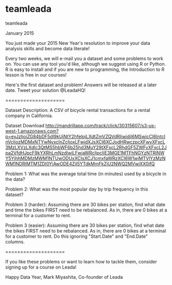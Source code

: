 # teamleada
teamleada

January 2015

You just made your 2015 New Year's resolution to improve your data analysis skills and become data literate!

Every two weeks, we will e-mail you a dataset and some problems to work on. You can use any tool you'd like, although we suggest using R or Python. R is easy to install and if you are new to programming, the Introduction to R lesson is free in our courses!

Here's the first dataset and problem! Answers will be released at a later date. Tweet your solution @LeadaHQ!

====================

Dataset Description: A CSV of bicycle rental transactions for a rental company in California.

Dataset Download
http://mandrillapp.com/track/click/30315607/s3-us-west-1.amazonaws.com?p=eyJzIjoiZG84bDF5dl9kUjNtY2hfelpjLXdtZmVZQVdRIiwidiI6MSwicCI6IntcInVcIjozMDMxNTYwNyxcInZcIjoxLFwidXJsXCI6XCJodHRwczpcXFwvXFxcL3MzLXVzLXdlc3QtMS5hbWF6b25hd3MuY29tXFxcL2RhdGF5ZWFyXFxcL2Jpa2VfdHJpcF9kYXRhLmNzdlwiLFwiaWRcIjpcIjE3MGE1MTFhNGYzNTRlNWY5YjhhMDMzMWM1NTUwODUxXCIsXCJ1cmxfaWRzXCI6W1wiMTVlYzMzNWM1NDRlMTM1ZDI0YjAwODE4ZjI5YTdkMmFkZjU2NWQ2MVwiXX0ifQ

Problem 1: What was the average total time (in minutes) used by a bicycle in the data?

Problem 2: What was the most popular day by trip frequency in this dataset?

Problem 3 (harder): Assuming there are 30 bikes per station, find what date and time the bikes FIRST need to be rebalanced. As in, there are 0 bikes at a terminal for a customer to rent. 

Problem 3 (easier): Assuming there are 30 bikes per station, find what date the bikes FIRST need to be rebalanced. As in, there are 0 bikes at a terminal for a customer to rent. Do this ignoring "Start.Date" and "End.Date" columns.

====================

If you like these problems or want to learn how to tackle them, consider signing up for a course on Leada!

Happy Data Year,
Mark Miyashita, Co-founder of Leada
